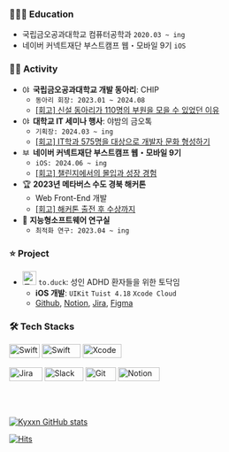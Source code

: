 ### 👨🏻‍🎓 Education
- 국립금오공과대학교 컴퓨터공학과 `2020.03 ~ ing`
- 네이버 커넥트재단 부스트캠프 웹・모바일 9기 `iOS`

### 🏃🏻 Activity
- <img width="15" src="https://github.com/user-attachments/assets/0f86978a-9fc0-4048-bf6b-ad79478ff7d4" alt="야금톡 로고"> **국립금오공과대학교 개발 동아리**: CHIP
    - `동아리 회장: 2023.01 ~ 2024.08`
    - [[회고] 신설 동아리가 110명의 부원을 모을 수 있었던 이유](https://blog.naver.com/kyxxn_/223508403143)
-  <img width="15" src="https://github.com/user-attachments/assets/2d9c08a0-2fb1-4b4e-b4ea-be8cf54f213f" alt="야금톡 로고"> **대학교 IT 세미나 행사**: 야밤의 금오톡
    - `기획장: 2024.03 ~ ing`
    - [[회고] IT학과 575명을 대상으로 개발자 문화 형성하기](https://blog.naver.com/kyxxn_)      
- <img width="15" src="https://github.com/user-attachments/assets/ff54df1b-9c95-49de-8d65-30315483a6ae" alt="부스트캠프 로고"> **네이버 커넥트재단 부스트캠프 웹・모바일 9기**
    - `iOS: 2024.06 ~ ing`
    - [[회고] 챌린지에서의 몰입과 성장 경험](https://blog.naver.com/kyxxn_/223542686446)
- 🏆 **2023년 메타버스 수도 경북 해커톤**
    - Web Front-End 개발
    - [[회고] 해커톤 출전 후 수상까지](https://blog.naver.com/kyxxn_/223302995857)
- 🥼 **지능형소프트웨어 연구실**
    - `최적화 연구: 2023.04 ~ ing`

### ⭐️ Project
- <img width="25" src="https://github.com/user-attachments/assets/ce478471-d90c-4b46-afc0-0e345123da9d" alt="토덕 로고"> `to.duck`: 성인 ADHD 환자들을 위한 토닥임
    - **iOS 개발**: `UIKit` `Tuist 4.18` `Xcode Cloud`
    - [Github](https://github.com/toduck-App), [Notion](https://kyxxn.notion.site/to-duck-dfa389d8e7c94be2b35695f79d40e5a5?pvs=4), [Jira](https://gywns626.atlassian.net/jira/software/projects/TOD/boards/3), [Figma](https://blog.naver.com/kyxxn_)

### 🛠️ Tech Stacks
<img alt="Swift" width="55" height="25" src="https://img.shields.io/badge/iOS-FFFFFF?style=flat-square&logo=ios&logoColor=black"> <img alt="Swift" width="70" height="25" src="https://img.shields.io/badge/swift-F54A2A?style=for-the-badge&logo=swift&logoColor=white"> <img alt="Xcode" width="70" height="25" src="https://img.shields.io/badge/Xcode-007ACC?style=for-the-badge&logo=Xcode&logoColor=white">

<img alt="Jira" width="60" height="25" src="https://img.shields.io/badge/jira-147EFB?style=for-the-badge&logo=Jira&logoColor=white"> <img alt="Slack" width="70" height="25" src="https://img.shields.io/badge/Slack-4A154B?style=for-the-badge&logo=slack&logoColor=white"> <img alt="Git" width="55" height="25" src="https://img.shields.io/badge/git-%23F05033.svg?style=for-the-badge&logo=git&logoColor=white"> <img alt="Notion" width="75" height="25" src="https://img.shields.io/badge/Notion-%23FFFFFF.svg?style=flat-square&logo=notion&logoColor=black">

<br>
<br>

[![Kyxxn GitHub stats](https://github-readme-stats.vercel.app/api?username=kyxxn)](https://github.com/kyxxn/github-readme-stats)

[![Hits](https://hits.seeyoufarm.com/api/count/incr/badge.svg?url=https%3A%2F%2Fgithub.com%2Fkyxxn%2Fhit-counter&count_bg=%23868686&title_bg=%23000000&icon=&icon_color=%23F7F7F7&title=hits&edge_flat=false)](https://hits.seeyoufarm.com)
